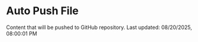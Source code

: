 # Auto Push File

Content that will be pushed to GitHub repository.
Last updated: 08/20/2025, 08:00:01 PM
